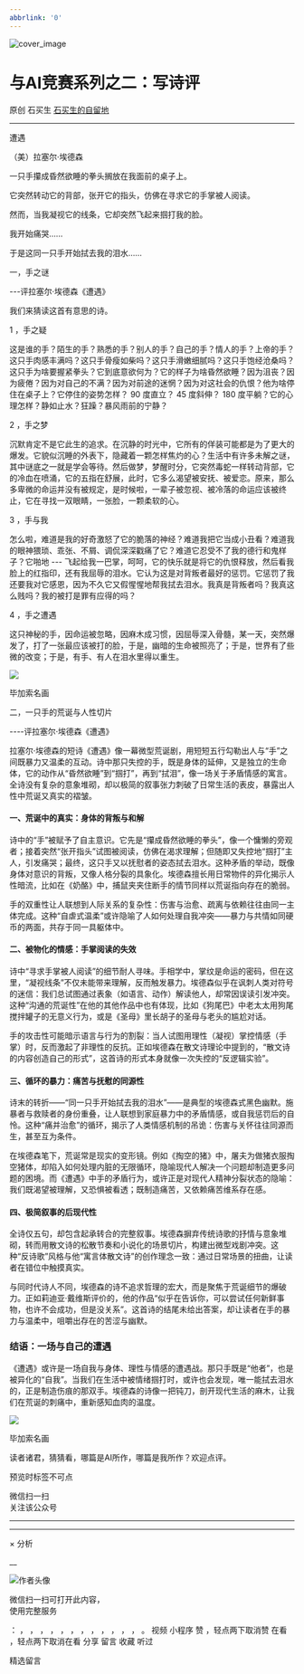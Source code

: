 ```yaml
---
abbrlink: '0'
---
```

![cover_image](https://mmbiz.qpic.cn/sz_mmbiz_jpg/hVNLue76EhibO1cdaIcGheeVHb98pDrlYPKibP24rfDnuMHAryuuBsfgJgPAujTCib03vDqJPYibv0hwWG8PibTNtqw/0?wx_fmt=jpeg)

#  与AI竞赛系列之二：写诗评

原创  石买生  [ 石买生的自留地 ](javascript:void\(0\);)

__ _ _ _ _

遭遇

（美）拉塞尔·埃德森

一只手攥成昏然欲睡的拳头搁放在我面前的桌子上。

它突然转动它的背部，张开它的指头，仿佛在寻求它的手掌被人阅读。

然而，当我凝视它的线条，它却突然飞起来掴打我的脸。

我开始痛哭……

于是这同一只手开始拭去我的泪水……

一，手之谜

\---评拉塞尔·埃德森《遭遇》

我们来猜读这首有意思的诗。

  

1  ，手之疑

这是谁的手？陌生的手？熟悉的手？别人的手？自己的手？情人的手？上帝的手？这只手肉感丰满吗？这只手骨瘦如柴吗？这只手滑嫩细腻吗？这只手饱经沧桑吗？这只手为啥要握紧拳头？它到底意欲何为？它的样子为啥昏然欲睡？因为沮丧？因为疲倦？因为对自己的不满？因为对前途的迷惘？因为对这社会的仇恨？他为啥停住在桌子上？它停住的姿势怎样？
90  度直立？  45  度斜伸？  180  度平躺？它的心理怎样？静如止水？狂躁？暴风雨前的宁静？

  

2  ，手之梦

  

沉默肯定不是它此生的追求。在沉静的时光中，它所有的佯装可能都是为了更大的爆发。它貌似沉睡的外表下，隐藏着一颗怎样焦灼的心？生活中有许多未解之谜，其中谜底之一就是学会等待。然后做梦，梦醒时分，它突然毒蛇一样转动背部，它的冷血在喷涌，它的五指在舒展，此时，它多么渴望被安抚、被爱恋。原来，那么多卑微的命运并没有被规定，是时候啦，一辈子被忽视、被冷落的命运应该被终止，它在寻找一双眼睛，一张脸，一颗柔软的心。

  

3  ，手与我

  

怎么啦，难道是我的好奇激怒了它的脆落的神经？难道我把它当成小丑看？难道我的眼神猥琐、乖张、不屑、调侃深深戳痛了它？难道它忍受不了我的德行和鬼样子？它啪地
\---
飞起给我一巴掌，呵呵，它的快乐就是将它的仇恨释放，然后看我脸上的红指印，还有我屈辱的泪水。它认为这是对背叛者最好的惩罚。它惩罚了我还要我对它感恩，因为不久它又假惺惺地帮我拭去泪水。我真是背叛者吗？我真这么贱吗？我的被打是罪有应得的吗？

  

4  ，手之遭遇

  

这只神秘的手，因命运被忽略，因麻木成习惯，因屈辱深入骨髓，某一天，突然爆发了，打了一张最应该被打的脸，于是，幽暗的生命被照亮了；于是，世界有了些微的改变；于是，有手、有人在泪水里得以重生。

![](https://mmbiz.qpic.cn/sz_mmbiz_jpg/hVNLue76EhibO1cdaIcGheeVHb98pDrlYCxPFibjYfS7g0bPr7nsTdJj5BkjLicib4edfRq3K4o8DE89wRQHibFcEnA/640?wx_fmt=jpeg)

毕加索名画

  

二，一只手的荒诞与人性切片

\----评拉塞尔·埃德森《遭遇》  
  
拉塞尔·埃德森的短诗《遭遇》像一幕微型荒诞剧，用短短五行勾勒出人与“手”之间既暴力又温柔的互动。诗中那只失控的手，既是身体的延伸，又是独立的生命体，它的动作从“昏然欲睡”到“掴打”，再到“拭泪”，像一场关于矛盾情感的寓言。全诗没有复杂的意象堆砌，却以极简的叙事张力刺破了日常生活的表皮，暴露出人性中荒诞又真实的褶皱。  
  
#### 一、**荒诞中的真实：身体的背叛与和解**  
诗中的“手”被赋予了自主意识。它先是“攥成昏然欲睡的拳头”，像一个慵懒的旁观者；接着突然“张开指头”试图被阅读，仿佛在渴求理解；但随即又失控地“掴打”主人，引发痛哭；最终，这只手又以抚慰者的姿态拭去泪水。这种矛盾的举动，既像身体对意识的背叛，又像人格分裂的具象化。埃德森擅长用日常物件的异化揭示人性暗流，比如在《奶酪》中，捕鼠夹夹住断手的情节同样以荒诞指向存在的脆弱。  
  
手的双重性让人联想到人际关系的复杂性：伤害与治愈、疏离与依赖往往由同一主体完成。这种“自虐式温柔”或许隐喻了人如何处理自我冲突——暴力与共情如同硬币的两面，共存于同一具躯体中。  
  
#### 二、**被物化的情感：手掌阅读的失效**  
诗中“寻求手掌被人阅读”的细节耐人寻味。手相学中，掌纹是命运的密码，但在这里，“凝视线条”不仅未能带来理解，反而触发暴力。埃德森似乎在讽刺人类对符号的迷信：我们总试图通过表象（如语言、动作）解读他人，却常因误读引发冲突。这种“沟通的荒诞性”在他的其他作品中也有体现，比如《狗尾巴》中老太太用狗尾搅拌罐子的无意义行为，或是《圣母》里长胡子的圣母与老头的尴尬对话。  
  
手的攻击性可能暗示语言与行为的割裂：当人试图用理性（凝视）掌控情感（手掌）时，反而激起了非理性的反抗。正如埃德森在散文诗理论中提到的，“散文诗的内容创造自己的形式”，这首诗的形式本身就像一次失控的“反逻辑实验”。  
  
#### 三、**循环的暴力：痛苦与抚慰的同源性**  
诗末的转折——“同一只手开始拭去我的泪水”——是典型的埃德森式黑色幽默。施暴者与救赎者的身份重叠，让人联想到家庭暴力中的矛盾情感，或自我惩罚后的自怜。这种“痛并治愈”的循环，揭示了人类情感机制的吊诡：伤害与关怀往往同源而生，甚至互为条件。  
  
在埃德森笔下，荒诞常是现实的变形镜。例如《掏空的猪》中，屠夫为做猪衣服掏空猪体，却陷入如何处理内脏的无限循环，隐喻现代人解决一个问题却制造更多问题的困境。而《遭遇》中手的矛盾行为，或许正是对现代人精神分裂状态的隐喻：我们既渴望被理解，又恐惧被看透；既制造痛苦，又依赖痛苦维系存在感。  
  
#### 四、**极简叙事的后现代性**  
全诗仅五句，却包含起承转合的完整叙事。埃德森摒弃传统诗歌的抒情与意象堆砌，转而用散文诗的松散节奏和小说化的场景切片，构建出微型戏剧冲突。这种“反诗歌”风格与他“寓言体散文诗”的创作理念一致：通过日常场景的扭曲，让读者在错位中触摸真实。  
  
与同时代诗人不同，埃德森的诗不追求哲理的宏大，而是聚焦于荒诞细节的爆破力。正如莉迪亚·戴维斯评价的，他的作品“似乎在告诉你，可以尝试任何新鲜事物，也许不会成功，但是没关系”。这首诗的结尾未给出答案，却让读者在手的暴力与温柔中，咀嚼出存在的苦涩与幽默。  
  
### 结语：一场与自己的遭遇  
《遭遇》或许是一场自我与身体、理性与情感的遭遇战。那只手既是“他者”，也是被异化的“自我”。当我们在生活中被情绪掴打时，或许也会发现，唯一能拭去泪水的，正是制造伤痕的那双手。埃德森的诗像一把钝刀，剖开现代生活的麻木，让我们在荒诞的刺痛中，重新感知血肉的温度。

  

![](https://mmbiz.qpic.cn/sz_mmbiz_jpg/hVNLue76EhibO1cdaIcGheeVHb98pDrlYhavQAgh7P2fxH7WPrFzf8Ld83B8w5zV7iaj6XyJCSWu1PedWtn39bPg/640?wx_fmt=jpeg)

毕加索名画

  

读者诸君，猜猜看，哪篇是AI所作，哪篇是我所作？欢迎点评。

预览时标签不可点

微信扫一扫  
关注该公众号





****



****



×  分析

__

![作者头像](http://mmbiz.qpic.cn/mmbiz_png/hVNLue76EhibricgkQZeT964ria54dgJkqVBX9ibyvn7PmGOltlupHdVshOibeQZDSypqiaIBNKdw8cwXfXfBZkPVgVg/0?wx_fmt=png)

微信扫一扫可打开此内容，  
使用完整服务

：  ，  ，  ，  ，  ，  ，  ，  ，  ，  ，  ，  ，  。  视频  小程序  赞  ，轻点两下取消赞  在看  ，轻点两下取消在看
分享  留言  收藏  听过

精选留言

